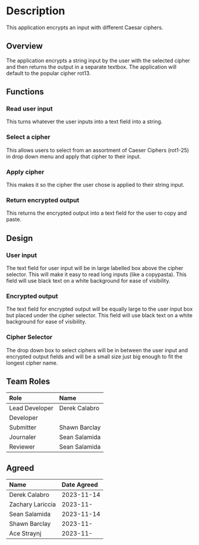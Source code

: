 # Description
This application encrypts an input with different Caesar ciphers.

## Overview
The application encrypts a string input by the user with the selected cipher and then returns the output in a separate textbox. The application will default to the popular cipher rot13.

## Functions
### Read user input 
This turns whatever the user inputs into a text field into a string. 

### Select a cipher
This allows users to select from an assortment of Caeser Ciphers (rot1-25) in drop down menu and apply that cipher to their input.

### Apply cipher
This makes it so the cipher the user chose is applied to their string input.

### Return encrypted output
This returns the encrypted output into a text field for the user to copy and paste.

## Design
### User input
The text field for user input will be in large labelled box above the cipher selector. This will make it easy to read long inputs (like a copypasta). This field will use black text on a white background for ease of visibility.

### Encrypted output
The text field for encrypted output will be equally large to the user input box but placed under the cipher selector. This field will use black text on a white background for ease of visibility.

### Cipher Selector
The drop down box to select ciphers will be in between the user input and encrypted output fields and will be a small size just big enough to fit the longest cipher name.

## Team Roles
| Role           | Name             |
| :---           | :---             |
| Lead Developer | Derek Calabro    |
| Developer      |                  |
| Submitter      | Shawn Barclay    |
| Journaler      | Sean Salamida    |
| Reviewer       | Sean Salamida    |

## Agreed
| Name             | Date Agreed |
| :---             | :---        |
| Derek Calabro    | 2023-11-14  |
| Zachary Lariccia | 2023-11-    |
| Sean Salamida    | 2023-11-14  |
| Shawn Barclay    | 2023-11-    |
| Ace Straynj      | 2023-11-    |
